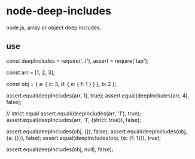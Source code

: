 # node-deep-includes
node.js, array or object deep includes.

## use

const deepIncludes = require('../'),
      assert       = require('tap');

const arr = [1, 2, 3];

const obj = {
  a: {
    c: 3,
    d: {
      e: {
        f: 1
      }
    }
  },
  b: 2
};

assert.equal(deepIncludes(arr, 1), true);
assert.equal(deepIncludes(arr, 4), false);

// strict equal
assert.equal(deepIncludes(arr, '1'), true);
assert.equal(deepIncludes(arr, '1', {strict: true}), false);

assert.equal(deepIncludes(obj, {}), false);
assert.equal(deepIncludes(obj, {a: {}}), false);
assert.equal(deepIncludes(obj, {e: {f: 1}}), true);

assert.equal(deepIncludes(obj, null), false);

